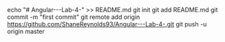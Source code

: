 echo "# Angular---Lab-4-" >> README.md
git init
git add README.md
git commit -m "first commit"
git remote add origin https://github.com/ShaneReynolds93/Angular---Lab-4-.git
git push -u origin master